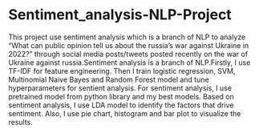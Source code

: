 # Sentiment_analysis-NLP-Project
This project use sentiment analysis which is a branch of NLP to analyze “What can public opinion tell us about the russia’s war against Ukraine in 2022?” through  social 
media posts/tweets posted recently on the war of Ukraine against russia.Sentiment analysis is a branch of NLP.Firstly, I use TF-IDF for feature engineering. Then I train logistic regression, SVM, Multinomial Naive Bayes and Random Forest  model and tune hyperparameters for sentient analysis. For sentiment analysis, I use pretrained model from python library and my best models. Based on sentiment analysis, I use LDA model to identify the factors that drive sentiment. Also, I use pie chart, histogram and bar plot to visualize the results.
